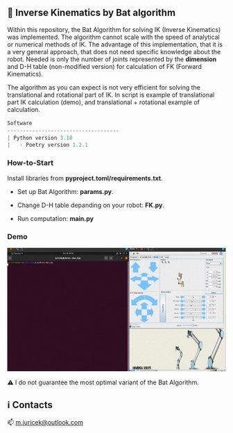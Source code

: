 ## :bat: Inverse Kinematics by Bat algorithm 

Within this repository, the Bat Algorithm for solving IK (Inverse Kinematics) was implemented. The algorithm cannot scale with the speed of analytical or numerical methods of IK. The advantage of this implementation, that it is a very general approach, that does not need specific knowledge about the robot. Needed is only the number of joints represented by the **dimension** and D-H table (non-modified version) for calculation of FK (Forward Kinematics).

The algorithm as you can expect is not very efficient for solving the translational and rotational part of IK. In script is example of translational part IK calculation (demo), and translational + rotational example of calculation.

```javascript
Software
------------------------------------
| Python version 3.10
|   - Poetry version 1.2.1
```

### How-to-Start

Install libraries from **pyproject.toml/requirements.txt**.

* Set up Bat Algorithm: **params.py**.

* Change D-H table depanding on your robot: **FK.py**.

* Run computation: **main.py**

### Demo

![Demo](https://github.com/Steigner/UR3_Bat_Algo_IK/blob/main/docs/demo.gif)

:warning: I do not guarantee the most optimal variant of the Bat Algorithm.

## :information_source: Contacts

:mailbox: m.juricek@outlook.com
